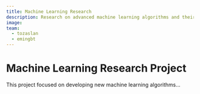 ```yaml
---
title: Machine Learning Research
description: Research on advanced machine learning algorithms and their applications in real-world scenarios.
image:
team:
  - tozaslan
  - emingbt
---
```


# Machine Learning Research Project

This project focused on developing new machine learning algorithms...
